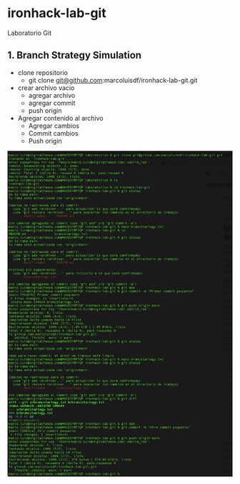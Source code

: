 # ironhack-lab-git
Laboratorio Git

## 1. Branch Strategy Simulation
- clone repositorio
    - git clone git@github.com:marcoluisdf/ironhack-lab-git.git
- crear archivo vacio
    - agregar archivo
    - agregar commit
    - push origin
- Agregar contenido al archivo
    - Agregar cambios
    - Commit cambios
    - Push origin

<img src="evidencias/Ejercicio1TrunkDeveloment.png"/>